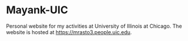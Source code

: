 # Mayank-UIC

Personal website for my activities at University of Illinois at Chicago. The website is hosted at <https://mrasto3.people.uic.edu>.